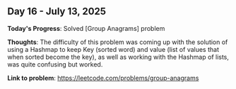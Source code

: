 
## Day 16 - July 13, 2025

**Today's Progress**: Solved [Group Anagrams] problem

**Thoughts**: The difficulty of this problem was coming up with the solution of using a Hashmap to keep Key (sorted word) and value (list of values that when sorted become the key), as well as working with the Hashmap of lists, was quite confusing but worked.

**Link to problem**: https://leetcode.com/problems/group-anagrams



